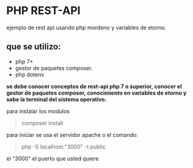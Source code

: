 # PHP REST-API

ejemplo de rest api usando php mordeno y variables de etorno.

## que se utilizo:
- php 7+
- gestor de paquetes composer.
- php dotenv

**se debe conocer conceptos de rest-api php 7 o superior, conocer el gestor de paquetes composer, conocimiento en variables de etorno y sabe la terminal del sistema operativo.**

para instalar los modulos
> composer install

para iniciar se usa el servidor apache o el comando:
> php -S localhost:"3000" -t public

el "3000" el puerto que usted quiere
